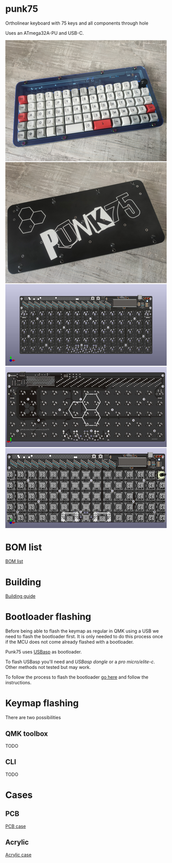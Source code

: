 # punk75
Ortholinear keyboard with 75 keys and all components through hole

Uses an ATmega32A-PU and USB-C.

![full keyboard front](https://github.com/dsanchezseco/punk75/raw/master/generated/images/punk75_front.jpg)
![full keyboard back](https://github.com/dsanchezseco/punk75/raw/master/generated/images/punk75_back.jpg)
![front of pcb](https://github.com/dsanchezseco/punk75/raw/master/generated/images/punk75_front_pcb.jpg)
![back of pcb](https://github.com/dsanchezseco/punk75/raw/master/generated/images/punk75_back_pcb.jpg)
![with switches](https://github.com/dsanchezseco/punk75/raw/master/generated/images/punk75_front_switches.jpg)

# BOM list
[BOM list](https://octopart.com/bom-tool/D58T7Rv1)

# Building
[Building guide](https://github.com/dsanchezseco/punk75/blob/master/BUILDING.md)

# Bootloader flashing

Before being able to flash the keymap as regular in QMK using a USB we need to
flash the bootloader first. It is only needed to do this process once if the MCU
does not come already flashed with a bootloader.

Punk75 uses [USBasp](https://www.fischl.de/usbasp/) as bootloader.

To flash USBasp you'll need and *USBasp dongle* or a *pro micro/elite-c*.
Other methods not tested but may work.

To follow the process to flash the bootloader [go here](https://github.com/dsanchezseco/USBaspLoader)
and follow the instructions.

# Keymap flashing
There are two possibilities

## QMK toolbox
TODO

## CLI
TODO

# Cases

## PCB
[PCB case](https://github.com/dsanchezseco/punk75/blob/master/case/PCB/README.md)

## Acrylic
[Acrylic case](https://github.com/dsanchezseco/punk75/blob/master/case/sandwich/README.md)


